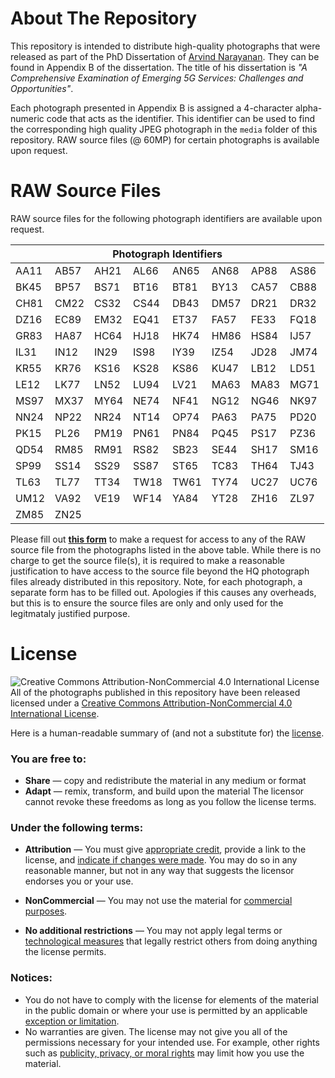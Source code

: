 # About The Repository

This repository is intended to distribute high-quality photographs that were released as part of the PhD Dissertation of [Arvind Narayanan](https://arvindn.com). They can be found in Appendix B of the dissertation. The title of his dissertation is _"A Comprehensive Examination of Emerging 5G Services: Challenges and Opportunities"_. 

Each photograph presented in Appendix B is assigned a 4-character alpha-numeric code that acts as the identifier. This identifier can be used to find the corresponding high quality JPEG photograph in the `media` folder of this repository. RAW source files (@ 60MP) for certain photographs is available upon request.  

# RAW Source Files
RAW source files for the following photograph identifiers are available upon request.

<table>
<thead>
  <tr>
    <th colspan="8">Photograph Identifiers</th>
  </tr>
</thead>
<tbody>
  <tr>
    <td>AA11</td>
    <td>AB57</td>
    <td>AH21</td>
    <td>AL66</td>
    <td>AN65</td>
    <td>AN68</td>
    <td>AP88</td>
    <td>AS86</td>
  </tr>
  <tr>
    <td>BK45</td>
    <td>BP57</td>
    <td>BS71</td>
    <td>BT16</td>
    <td>BT81</td>
    <td>BY13</td>
    <td>CA57</td>
    <td>CB88</td>
  </tr>
  <tr>
    <td>CH81</td>
    <td>CM22</td>
    <td>CS32</td>
    <td>CS44</td>
    <td>DB43</td>
    <td>DM57</td>
    <td>DR21</td>
    <td>DR32</td>
  </tr>
  <tr>
    <td>DZ16</td>
    <td>EC89</td>
    <td>EM32</td>
    <td>EQ41</td>
    <td>ET37</td>
    <td>FA57</td>
    <td>FE33</td>
    <td>FQ18</td>
  </tr>
  <tr>
    <td>GR83</td>
    <td>HA87</td>
    <td>HC64</td>
    <td>HJ18</td>
    <td>HK74</td>
    <td>HM86</td>
    <td>HS84</td>
    <td>IJ57</td>
  </tr>
  <tr>
    <td>IL31</td>
    <td>IN12</td>
    <td>IN29</td>
    <td>IS98</td>
    <td>IY39</td>
    <td>IZ54</td>
    <td>JD28</td>
    <td>JM74</td>
  </tr>
  <tr>
    <td>KR55</td>
    <td>KR76</td>
    <td>KS16</td>
    <td>KS28</td>
    <td>KS86</td>
    <td>KU47</td>
    <td>LB12</td>
    <td>LD51</td>
  </tr>
  <tr>
    <td>LE12</td>
    <td>LK77</td>
    <td>LN52</td>
    <td>LU94</td>
    <td>LV21</td>
    <td>MA63</td>
    <td>MA83</td>
    <td>MG71</td>
  </tr>
  <tr>
    <td>MS97</td>
    <td>MX37</td>
    <td>MY64</td>
    <td>NE74</td>
    <td>NF41</td>
    <td>NG12</td>
    <td>NG46</td>
    <td>NK97</td>
  </tr>
  <tr>
    <td>NN24</td>
    <td>NP22</td>
    <td>NR24</td>
    <td>NT14</td>
    <td>OP74</td>
    <td>PA63</td>
    <td>PA75</td>
    <td>PD20</td>
  </tr>
  <tr>
    <td>PK15</td>
    <td>PL26</td>
    <td>PM19</td>
    <td>PN61</td>
    <td>PN84</td>
    <td>PQ45</td>
    <td>PS17</td>
    <td>PZ36</td>
  </tr>
  <tr>
    <td>QD54</td>
    <td>RM85</td>
    <td>RM91</td>
    <td>RS82</td>
    <td>SB23</td>
    <td>SE44</td>
    <td>SH17</td>
    <td>SM16</td>
  </tr>
  <tr>
    <td>SP99</td>
    <td>SS14</td>
    <td>SS29</td>
    <td>SS87</td>
    <td>ST65</td>
    <td>TC83</td>
    <td>TH64</td>
    <td>TJ43</td>
  </tr>
  <tr>
    <td>TL63</td>
    <td>TL77</td>
    <td>TT34</td>
    <td>TW18</td>
    <td>TW61</td>
    <td>TY74</td>
    <td>UC27</td>
    <td>UC76</td>
  </tr>
  <tr>
    <td>UM12</td>
    <td>VA92</td>
    <td>VE19</td>
    <td>WF14</td>
    <td>YA84</td>
    <td>YT28</td>
    <td>ZH16</td>
    <td>ZL97</td>
  </tr>
  <tr>
    <td>ZM85</td>
    <td>ZN25</td>
    <td></td>
    <td></td>
    <td></td>
    <td></td>
    <td></td>
    <td></td>
  </tr>
</tbody>
</table>

Please fill out **[this form](https://forms.gle/Ndy72Rkpj3BGCSQa8)** to make a request for access to any of the RAW source file from the photographs listed in the above table. While there is no charge to get the source file(s), it is required to make a reasonable justification to have access to the source file beyond the HQ photograph files already distributed in this repository. Note, for each photograph, a separate form has to be filled out. Apologies if this causes any overheads, but this is to ensure the source files are only and only used for the legitmataly justified purpose.

# License

![Creative Commons Attribution-NonCommercial 4.0 International License](https://i.creativecommons.org/l/by-nc/4.0/88x31.png)
All of the photographs published in this repository have been released licensed under a [Creative Commons Attribution-NonCommercial 4.0 International License](https://creativecommons.org/licenses/by-nc/4.0/).  

Here is a human-readable summary of (and not a substitute for) the [license](https://creativecommons.org/licenses/by-nc/4.0/).

### You are free to:
-   **Share** — copy and redistribute the material in any medium or format
-   **Adapt** — remix, transform, and build upon the material
The licensor cannot revoke these freedoms as long as you follow the license terms.

### Under the following terms:

-   **Attribution** — You must give [appropriate credit](https://creativecommons.org/licenses/by-nc/4.0/#), provide a link to the license, and [indicate if changes were made](https://creativecommons.org/licenses/by-nc/4.0/#). You may do so in any reasonable manner, but not in any way that suggests the licensor endorses you or your use.
    
-   **NonCommercial** — You may not use the material for [commercial purposes](https://creativecommons.org/licenses/by-nc/4.0/#).

-   **No additional restrictions** — You may not apply legal terms or [technological measures](https://creativecommons.org/licenses/by-nc/4.0/#) that legally restrict others from doing anything the license permits.

### Notices:

-   You do not have to comply with the license for elements of the material in the public domain or where your use is permitted by an applicable [exception or limitation](https://creativecommons.org/licenses/by-nc/4.0/#).
-   No warranties are given. The license may not give you all of the permissions necessary for your intended use. For example, other rights such as [publicity, privacy, or moral rights](https://creativecommons.org/licenses/by-nc/4.0/#) may limit how you use the material.
